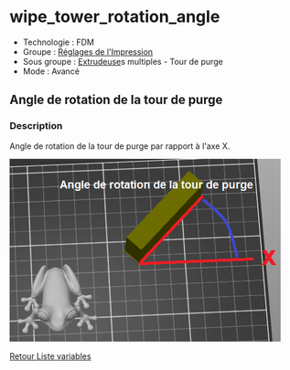 # wipe_tower_rotation_angle

* Technologie : FDM
* Groupe : [Réglages de l'Impression](../print_settings/print_settings.md)
* Sous groupe : [Extrudeuse](../printer_settings/printer_settings.md#extrudeuse)s multiples - Tour de purge
* Mode : Avancé

## Angle de rotation de la tour de purge 

### Description

Angle de rotation de la tour de purge par rapport à l'axe X.

![Angle de rotation de la tour de purge ](./images/wipe_tower_rotation_angle/001.png)

[Retour Liste variables](variable_list.md)